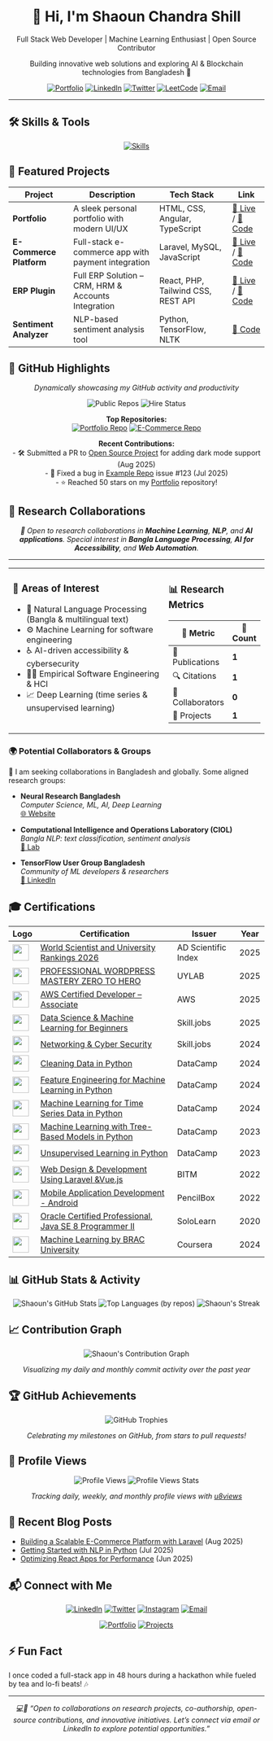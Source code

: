 <div align="center">
  <h1>👋 Hi, I'm Shaoun Chandra Shill</h1>
  <p>Full Stack Web Developer | Machine Learning Enthusiast | Open Source Contributor</p>
  <p>Building innovative web solutions and exploring AI & Blockchain technologies from Bangladesh 🚀</p>
  <a href="https://shaoun18.github.io/"><img src="https://img.shields.io/badge/Portfolio-FF5722?style=for-the-badge&logo=web&logoColor=white" alt="Portfolio"></a>
  <a href="https://www.linkedin.com/in/shaounchandrashill/"><img src="https://img.shields.io/badge/LinkedIn-0077B5?style=for-the-badge&logo=linkedin&logoColor=white" alt="LinkedIn"></a>
  <a href="https://twitter.com/shaoun_shill"><img src="https://img.shields.io/badge/Twitter-1DA1F2?style=for-the-badge&logo=twitter&logoColor=white" alt="Twitter"></a>
  <a href="https://leetcode.com/Shaoun20/"><img src="https://img.shields.io/badge/LeetCode-FFA116?style=for-the-badge&logo=leetcode&logoColor=white" alt="LeetCode"></a>
  <a href="mailto:shaoun@bitbirds.com"><img src="https://img.shields.io/badge/Email-D14836?style=for-the-badge&logo=gmail&logoColor=white" alt="Email"></a>
</div>

---

## 🛠️ Skills & Tools
<p align="center">
  <a href="https://skillicons.dev">
    <img src="https://skillicons.dev/icons?i=html,css,js,react,nodejs,python,php,laravel,mysql,postgres,git,vscode,figma,postman,sass,bootstrap,angular,typescript,tensorflow" alt="Skills" />
  </a>
</p>

## 🚀 Featured Projects
| Project | Description | Tech Stack | Link |
|---------|-------------|------------|------|
| **Portfolio** | A sleek personal portfolio with modern UI/UX | HTML, CSS, Angular, TypeScript | [🔗 Live](https://shaoun18.github.io/) / [📂 Code](https://github.com/Shaoun18/shaoun18.github.io) |
| **E-Commerce Platform** | Full-stack e-commerce app with payment integration | Laravel, MySQL, JavaScript | [🔗 Live](https://demo.graygrids.com/themes/shopgrids/) / [📂 Code](https://github.com/Shaoun18/Shopgrids-Ecommerce-Website) |
| **ERP Plugin** | Full ERP Solution – CRM, HRM & Accounts Integration | React, PHP, Tailwind CSS, REST API | [🔗 Live](https://wordpress.org/plugins/zetta-erp/) / [📂 Code](https://github.com/Shaoun18/WP_Erp/) |
| **Sentiment Analyzer** | NLP-based sentiment analysis tool | Python, TensorFlow, NLTK | [📂 Code](https://github.com/shaoun18/ml-sentiment) |

## 🌟 GitHub Highlights
<div align="center">
  <p><i>Dynamically showcasing my GitHub activity and productivity</i></p>
  <!-- <img src="https://raw.githubusercontent.com/shaoun18/shaoun18/main/metrics.github.highlights.svg" alt="GitHub Highlights" /> -->
  <img src="https://img.shields.io/badge/Public_Repositories-62-2B2B2B?style=for-the-badge" alt="Public Repos" />
  <img src="https://img.shields.io/badge/Available_for_Hire-Yes-1DA1F2?style=for-the-badge" alt="Hire Status" />
</div>
<p align="center">
  <b>Top Repositories:</b><br>
  <a href="https://github.com/shaoun18/shaoun18.github.io"><img src="https://github-readme-stats.vercel.app/api/pin/?username=shaoun18&repo=shaoun18.github.io&theme=dracula&hide_border=true" alt="Portfolio Repo" /></a>
  <a href="https://github.com/shaoun18/Shopgrids-Ecommerce-Website"><img src="https://github-readme-stats.vercel.app/api/pin/?username=shaoun18&repo=Shopgrids-Ecommerce-Website&theme=dracula&hide_border=true" alt="E-Commerce Repo" /></a>
</p>
<p align="center">
  <b>Recent Contributions:</b><br>
  - 🛠️ Submitted a PR to <a href="https://github.com/open-source-project/example">Open Source Project</a> for adding dark mode support (Aug 2025)<br>
  - 🐛 Fixed a bug in <a href="https://github.com/open-source-project/example">Example Repo</a> issue #123 (Jul 2025)<br>
  - ⭐ Reached 50 stars on my <a href="https://github.com/shaoun18/shaoun18.github.io">Portfolio</a> repository!
</p>


## 🔬 Research Collaborations  

<div align="center">
  <p><i>🤝 Open to research collaborations in <b>Machine Learning</b>, <b>NLP</b>, and <b>AI applications</b>.  
  Special interest in <b>Bangla Language Processing</b>, <b>AI for Accessibility</b>, and <b>Web Automation</b>.</i></p>
</div>

---

<table>
<tr>
<td width="100%" valign="top">

### 🌟 Areas of Interest
- 📝 Natural Language Processing (Bangla & multilingual text)  
- ⚙️ Machine Learning for software engineering  
- ♿ AI-driven accessibility & cybersecurity  
- 👩‍💻 Empirical Software Engineering & HCI  
- 📈 Deep Learning (time series & unsupervised learning)  

</td>
<td width="100%" valign="top">

### 📊 Research Metrics  

| 📌 Metric | 🔢 Count |
|-----------|----------|
| 📄 Publications | **1** |
| 🔍 Citations | **1** |
| 👥 Collaborators | **0** |
| 🧪 Projects | **1** |

</td>
</tr>
</table>


### 🌍 Potential Collaborators & Groups  

🔗 I am seeking collaborations in Bangladesh and globally. Some aligned research groups:  

- **Neural Research Bangladesh**  
  *Computer Science, ML, AI, Deep Learning*  
  [🌐 Website](https://www.neuralresearchbd.com/)

- **Computational Intelligence and Operations Laboratory (CIOL)**  
  *Bangla NLP: text classification, sentiment analysis*  
  [🔗 Lab](https://ciol-researchlab.github.io/)

- **TensorFlow User Group Bangladesh**  
  *Community of ML developers & researchers*  
  [💼 LinkedIn](https://www.linkedin.com/company/madncb)


## 🎓 Certifications
| Logo | Certification | Issuer | Year |
|------|---------------|--------|------|
| <img src="https://www.adscientificindex.com/assets/images/adscientificindex-logo-lite.png" width="32"/> | [World Scientist and University Rankings 2026](https://www.adscientificindex.com/scientist/shaoun-chandra-shill/6105866) | AD Scientific Index | 2025 |
| <img src="https://uylab.org/_next/static/media/uylab_logo.197a4be0.svg" width="32"/> | [PROFESSIONAL WORDPRESS MASTERY ZERO TO HERO](https://drive.google.com/file/d/1XLDNZTVtoYUz16zQlA2LOF4Zjti88iLT/view?usp=sharing) | UYLAB | 2025 |
| <img src="https://img.icons8.com/color/48/amazon-web-services.png" width="32"/> | [AWS Certified Developer – Associate](https://aws.amazon.com/certification/certified-developer-associate/) | AWS | 2025 |
| <img src="https://img.icons8.com/fluency/48/certificate.png" width="32"/> | [Data Science & Machine Learning for Beginners](https://drive.google.com/file/d/1nckHtfo43CamhO0wZhklTBg31Y4GK7qs/view?usp=sharing) | Skill.jobs | 2025 |
| <img src="https://img.icons8.com/fluency/48/certificate.png" width="32"/> | [Networking & Cyber Security](https://drive.google.com/file/d/1dDNKkDXojsRzX_ck5ITuHSjAzPp_GSho/view?usp=sharing) | Skill.jobs | 2024 |
| <img src="https://www.svgrepo.com/show/349332/datacamp.svg" width="32"/> | [Cleaning Data in Python](https://www.datacamp.com/completed/statement-of-accomplishment/course/a5d06a728dd2cca5e13e22486930a562366931e4) | DataCamp | 2024 |
| <img src="https://www.svgrepo.com/show/349332/datacamp.svg" width="32"/> | [Feature Engineering for Machine Learning in Python](https://www.datacamp.com/completed/statement-of-accomplishment/course/f14ff24d48e46e2a8ab417bdf9a4290619b6cf2f) | DataCamp | 2024 |
| <img src="https://www.svgrepo.com/show/349332/datacamp.svg" width="32"/> | [Machine Learning for Time Series Data in Python](https://www.datacamp.com/completed/statement-of-accomplishment/course/9c8625dfab820a35492f8e30527df35a26b37983) | DataCamp | 2024 |
| <img src="https://www.svgrepo.com/show/349332/datacamp.svg" width="32"/> | [Machine Learning with Tree-Based Models in Python](https://www.datacamp.com/completed/statement-of-accomplishment/course/844f1b12cdfe569c5926ddd79fa9b804170ece43) | DataCamp | 2023 |
| <img src="https://www.svgrepo.com/show/349332/datacamp.svg" width="32"/> | [Unsupervised Learning in Python](https://www.datacamp.com/completed/statement-of-accomplishment/course/cb1e128f8001381d3f15ec7f04c36f41a7e6f6c4) | DataCamp | 2023 |
| <img src="https://bitm.org.bd/storage/sites/0g5HsyGrInhhqXUoV8WtU5qtKkkqJg3MDYL4m92C.png" width="32"/> | [Web Design & Development Using Laravel &Vue.js](https://drive.google.com/file/d/1yZHr2WyzQCvxzPr1rQ_vTnQfis7sTJhB/view?usp=drive_link) | BITM | 2022 |
| <img src="https://pencilbox.edu.bd/frontend/assets/img/logo/logo.webp" width="32"/> | [Mobile Application Development - Android](https://drive.google.com/file/d/1oBeHoL8boLwHeHQ8piU165imn4cpIhJH/view?usp=sharing) | PencilBox | 2022 |
| <img src="https://img.icons8.com/color/48/java-coffee-cup-logo.png" width="32"/> | [Oracle Certified Professional, Java SE 8 Programmer II](https://www.sololearn.com/Certificate/CT-WAGRHCDF/pdf) | SoloLearn | 2020 |
| <img src="https://img.icons8.com/fluency/48/coursera.png" width="32"/> | [Machine Learning by BRAC University](https://www.coursera.org/verify/YOUR_COURSE_ID) | Coursera | 2024 |

## 📊 GitHub Stats & Activity
<div align="center">
  <img src="https://github-readme-stats.vercel.app/api?username=shaoun18&show_icons=true&theme=dracula&hide_border=true&include_all_commits=true" alt="Shaoun's GitHub Stats" />
  <img src="https://github-readme-stats.vercel.app/api/top-langs/?username=shaoun18&layout=compact&theme=dracula&hide_border=true&langs_count=8&size_weight=0&count_weight=1" alt="Top Languages (by repos)" />
  <img src="https://github-readme-streak-stats.herokuapp.com/?user=shaoun18&theme=dracula&hide_border=true&date_format=M%20j%5B,%20Y%5D" alt="Shaoun's Streak" />
</div>

## 📈 Contribution Graph
<div align="center">
  <img src="https://github-readme-activity-graph.vercel.app/graph?username=shaoun18&theme=dracula&hide_border=true&area=true" alt="Shaoun's Contribution Graph" />
</div>
<p align="center">
  <i>Visualizing my daily and monthly commit activity over the past year</i>
</p>

## 🏆 GitHub Achievements
<div align="center">
  <img src="https://github-profile-trophy.vercel.app/?username=shaoun18&theme=dracula&no-frame=true&margin-w=10&column=6" alt="GitHub Trophies" />
</div>
<p align="center">
  <i>Celebrating my milestones on GitHub, from stars to pull requests!</i>
</p>

## 👀 Profile Views
<div align="center">
  <img src="https://komarev.com/ghpvc/?username=shaoun18&style=flat-square&color=1DA1F2&label=Profile+Views" alt="Profile Views" />
  <img src="https://u8views.com/api/v1/github/profiles/63663261/views/day-week-month-total-count.svg" alt="Profile Views Stats" />
</div>
<p align="center">
  <i>Tracking daily, weekly, and monthly profile views with <a href="https://u8views.com/github/shaoun18">u8views</a></i>
</p>

## 📝 Recent Blog Posts
- [Building a Scalable E-Commerce Platform with Laravel](https://sites.google.com/view/programmershaoun/blog) (Aug 2025)
- [Getting Started with NLP in Python](https://sites.google.com/view/programmershaoun/blog) (Jul 2025)
- [Optimizing React Apps for Performance](https://sites.google.com/view/programmershaoun/blog) (Jun 2025)

## 📬 Connect with Me
<div align="center">
  <a href="https://www.linkedin.com/in/shaounchandrashill/"><img src="https://img.shields.io/badge/LinkedIn-0077B5?style=for-the-badge&logo=linkedin&logoColor=white" alt="LinkedIn"></a>
  <a href="https://twitter.com/shaoun_shill"><img src="https://img.shields.io/badge/Twitter-1DA1F2?style=for-the-badge&logo=twitter&logoColor=white" alt="Twitter"></a>
  <a href="https://www.instagram.com/shaounchandrashill/"><img src="https://img.shields.io/badge/Instagram-E4405F?style=for-the-badge&logo=instagram&logoColor=white" alt="Instagram"></a>
  <a href="mailto:cse.engrshaounchandrashill@tutanota.de"><img src="https://img.shields.io/badge/Email-D14836?style=for-the-badge&logo=gmail&logoColor=white" alt="Email"></a>
</div>
<p align="center">
  <a href="https://shaoun18.github.io/"><img src="https://img.shields.io/badge/Portfolio-FF5722?style=for-the-badge&logo=web&logoColor=white" alt="Portfolio"></a>
  <a href="https://github.com/shaoun18?tab=repositories"><img src="https://img.shields.io/badge/Explore_My_Projects-2B2B2B?style=for-the-badge&logo=github&logoColor=white" alt="Projects"></a>
</p>

## ⚡ Fun Fact
I once coded a full-stack app in 48 hours during a hackathon while fueled by tea and lo-fi beats! 🎶

---

<div align="center">
  <i>💻📩 “Open to collaborations on research projects, co-authorship, open-source contributions, and innovative initiatives. Let’s connect via email or LinkedIn to explore potential opportunities.”</i>
</div>
